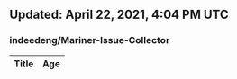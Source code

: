 ## Updated: April 22, 2021, 4:04 PM UTC


### indeedeng/Mariner-Issue-Collector
|**Title**|**Age**|
|:----|:----|